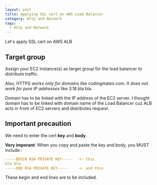 ```yaml
---
layout: post
title: Applying SSL cert on AWS Load Balancer
category: Http and Network
tags:
  - Http and Network
---
```


Let's apply SSL cert on AWS ALB

## Target group
Assign your EC2 instance(s) as target group for the load balancer
to distribute traffic.

Also, HTTPS works *only for domains* like codingmates.com. It *does
not work for pure IP addresses* like 3.18.bla bla.

Domain has to be linked with the IP address of the EC2 server. I
thought domain has to be linked with domain name of the Load Balancer
cuz ALB acts in front of EC2 servers and distributes request.


## Important precaution
We need to enter the cert **key** and **body**.

**Very imporant**: When you copy and paste the key and body,
you MUST include :

```yaml
-----BEGIN RSA PRIVATE KEY-----   <- this
bla bla
-----END RSA PRIVATE KEY-----     <- and this

```
These begin and end lines are to be included.




